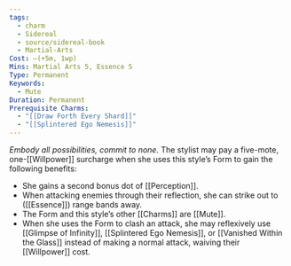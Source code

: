 ```yaml
---
tags:
  - charm
  - Sidereal
  - source/sidereal-book
  - Martial-Arts
Cost: —(+5m, 1wp)
Mins: Martial Arts 5, Essence 5
Type: Permanent
Keywords:
  - Mute
Duration: Permanent
Prerequisite Charms:
  - "[[Draw Forth Every Shard]]"
  - "[[Splintered Ego Nemesis]]"
---
```

*Embody all possibilities, commit to none.*
The stylist may pay a five-mote, one-[[Willpower]] surcharge when she uses this style’s Form to gain the following benefits: 
- She gains a second bonus dot of [[Perception]]. 
- When attacking enemies through their reflection, she can strike out to ([[Essence]]) range bands away. 
- The Form and this style’s other [[Charms]] are [[Mute]]. 
- When she uses the Form to clash an attack, she may reflexively use [[Glimpse of Infinity]], [[Splintered Ego Nemesis]], or [[Vanished Within the Glass]] instead of making a normal attack, waiving their [[Willpower]] cost.